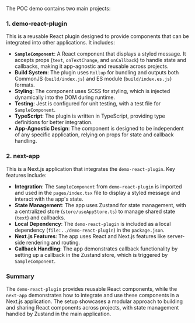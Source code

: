 The POC demo contains two main projects:

### 1. **demo-react-plugin**
This is a reusable React plugin designed to provide components that can be integrated into other applications. It includes:
- **`SampleComponent`**: A React component that displays a styled message. It accepts props (`text`, `onTextChange`, and `onCallback`) to handle state and callbacks, making it app-agnostic and reusable across projects.
- **Build System**: The plugin uses `Rollup` for bundling and outputs both CommonJS (`build/index.js`) and ES module (`build/index.es.js`) formats.
- **Styling**: The component uses SCSS for styling, which is injected dynamically into the DOM during runtime.
- **Testing**: Jest is configured for unit testing, with a test file for `SampleComponent`.
- **TypeScript**: The plugin is written in TypeScript, providing type definitions for better integration.
- **App-Agnostic Design**: The component is designed to be independent of any specific application, relying on props for state and callback handling.

### 2. **next-app**
This is a Next.js application that integrates the `demo-react-plugin`. Key features include:
- **Integration**: The `SampleComponent` from `demo-react-plugin` is imported and used in the `pages/index.tsx` file to display a styled message and interact with the app's state.
- **State Management**: The app uses Zustand for state management, with a centralized store (`store/useAppStore.ts`) to manage shared state (`text`) and callbacks.
- **Local Dependency**: The `demo-react-plugin` is included as a local dependency (`file:../demo-react-plugin`) in the `package.json`.
- **Next.js Features**: The app uses React and Next.js features like server-side rendering and routing.
- **Callback Handling**: The app demonstrates callback functionality by setting up a callback in the Zustand store, which is triggered by `SampleComponent`.

### Summary
The `demo-react-plugin` provides reusable React components, while the `next-app` demonstrates how to integrate and use these components in a Next.js application. The setup showcases a modular approach to building and sharing React components across projects, with state management handled by Zustand in the main application.
```